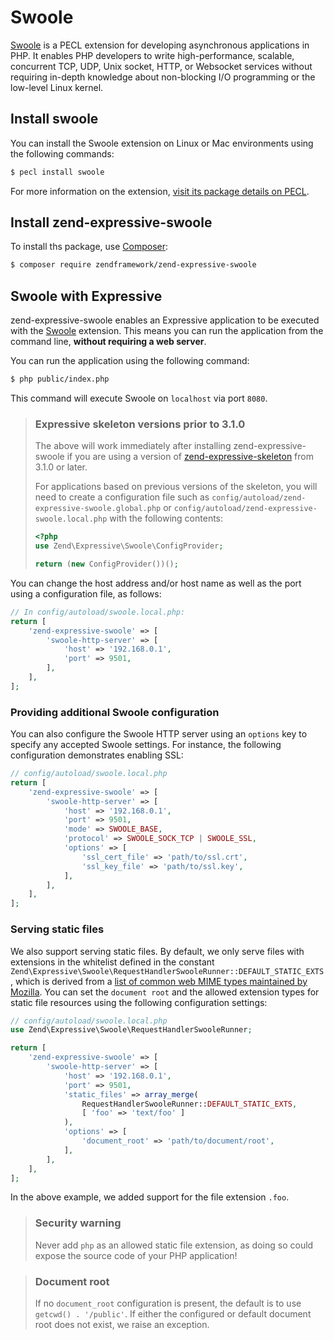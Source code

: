# Swoole

[Swoole](https://www.swoole.co.uk/) is a PECL extension for developing
asynchronous applications in PHP. It enables PHP developers to write
high-performance, scalable, concurrent TCP, UDP, Unix socket, HTTP, or Websocket
services without requiring in-depth knowledge about non-blocking I/O programming
or the low-level Linux kernel.

## Install swoole

You can install the Swoole extension on Linux or Mac environments using the
following commands:

```bash
$ pecl install swoole
```

For more information on the extension, [visit its package details on PECL](https://pecl.php.net/package/swoole).

## Install zend-expressive-swoole

To install ths package, use [Composer](https://getcomposer.org/):

```bash
$ composer require zendframework/zend-expressive-swoole
```

## Swoole with Expressive

zend-expressive-swoole enables an Expressive application to be executed with
the [Swoole](https://www.swoole.co.uk/) extension. This means you can run the
application from the command line, **without requiring a web server**.

You can run the application using the following command:

```bash
$ php public/index.php
```

This command will execute Swoole on `localhost` via port `8080`.

> ### Expressive skeleton versions prior to 3.1.0
>
> The above will work immediately after installing zend-expressive-swoole if you
> are using a version of [zend-expressive-skeleton](https://github.com/zendframework/zend-expressive-skeleton)
> from 3.1.0 or later.
>
> For applications based on previous versions of the skeleton, you will need to
> create a configuration file such as `config/autoload/zend-expressive-swoole.global.php`
> or `config/autoload/zend-expressive-swoole.local.php` with the following
> contents:
>
> ```php
> <?php
> use Zend\Expressive\Swoole\ConfigProvider;
>
> return (new ConfigProvider())();
> ```

You can change the host address and/or host name as well as the port using a
configuration file, as follows:

```php
// In config/autoload/swoole.local.php:
return [
    'zend-expressive-swoole' => [
        'swoole-http-server' => [
            'host' => '192.168.0.1',
            'port' => 9501,
        ],
    ],
];
```

### Providing additional Swoole configuration

You can also configure the Swoole HTTP server using an `options` key to specify
any accepted Swoole settings. For instance, the following configuration
demonstrates enabling SSL:

```php
// config/autoload/swoole.local.php
return [
    'zend-expressive-swoole' => [
        'swoole-http-server' => [
            'host' => '192.168.0.1',
            'port' => 9501,
            'mode' => SWOOLE_BASE,
            'protocol' => SWOOLE_SOCK_TCP | SWOOLE_SSL,
            'options' => [
                'ssl_cert_file' => 'path/to/ssl.crt',
                'ssl_key_file' => 'path/to/ssl.key',
            ],
        ],
    ],
];
```

### Serving static files

We also support serving static files. By default, we only serve files with
extensions in the whitelist defined in the constant
`Zend\Expressive\Swoole\RequestHandlerSwooleRunner::DEFAULT_STATIC_EXTS`, which
is derived from a [list of common web MIME types maintained by Mozilla](https://developer.mozilla.org/en-US/docs/Web/HTTP/Basics_of_HTTP/MIME_types/Complete_list_of_MIME_types).
You can set the `document root` and the allowed extension types for static file
resources using the following configuration settings:

```php
// config/autoload/swoole.local.php
use Zend\Expressive\Swoole\RequestHandlerSwooleRunner;

return [
    'zend-expressive-swoole' => [
        'swoole-http-server' => [
            'host' => '192.168.0.1',
            'port' => 9501,
            'static_files' => array_merge(
                RequestHandlerSwooleRunner::DEFAULT_STATIC_EXTS,
                [ 'foo' => 'text/foo' ]
            ),
            'options' => [
                'document_root' => 'path/to/document/root',
            ],
        ],
    ],
];
```

In the above example, we added support for the file extension `.foo`.

> ### Security warning
>
> Never add `php` as an allowed static file extension, as doing so could expose the source
> code of your PHP application!

> ### Document root
>
> If no `document_root` configuration is present, the default is to use
> `getcwd() . '/public'`. If either the configured or default document root
> does not exist, we raise an exception.

